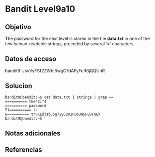 # Bandit Level9a10

## Objetivo
The password for the next level is stored in the file **data.txt** in one of the few human-readable strings, preceded by several ‘=’ characters.

## Datos de acceso
bandit9
UsvVyFSfZZWbi6wgC7dAFyFuR6jQQUhR

## Solucion
```
bandit9@bandit:~$ cat data.txt | strings | grep ==
========== the*2i"4
========== password
Z)========== is
&========== truKLdjsbJ5g7yyJ2X2R0o3a5HQJFuLk
bandit9@bandit:~$ 

```
## Notas adicionales

## Referencias